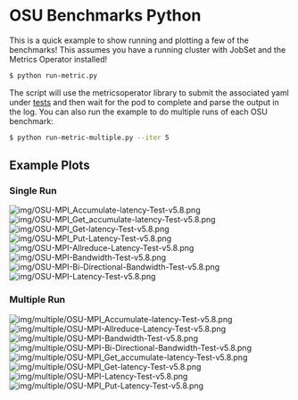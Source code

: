 # OSU Benchmarks Python

This is a quick example to show running and plotting a few of the benchmarks!
This assumes you have a running cluster with JobSet and the Metrics Operator installed!

```bash
$ python run-metric.py
```

The script will use the metricsoperator library to submit the associated yaml under [tests](../../tests)
and then wait for the pod to complete and parse the output in the log. You can also run the example
to do multiple runs of each OSU benchmark:

```bash
$ python run-metric-multiple.py --iter 5
```

## Example Plots

### Single Run

![img/OSU-MPI_Accumulate-latency-Test-v5.8.png](img/OSU-MPI_Accumulate-latency-Test-v5.8.png)
![img/OSU-MPI_Get_accumulate-latency-Test-v5.8.png](img/OSU-MPI_Get_accumulate-latency-Test-v5.8.png)
![img/OSU-MPI_Get-latency-Test-v5.8.png](img/OSU-MPI_Get-latency-Test-v5.8.png)
![img/OSU-MPI_Put-Latency-Test-v5.8.png](img/OSU-MPI_Put-Latency-Test-v5.8.png)
![img/OSU-MPI-Allreduce-Latency-Test-v5.8.png](img/OSU-MPI-Allreduce-Latency-Test-v5.8.png)
![img/OSU-MPI-Bandwidth-Test-v5.8.png](img/OSU-MPI-Bandwidth-Test-v5.8.png)
![img/OSU-MPI-Bi-Directional-Bandwidth-Test-v5.8.png](img/OSU-MPI-Bi-Directional-Bandwidth-Test-v5.8.png)
![img/OSU-MPI-Latency-Test-v5.8.png](img/OSU-MPI-Latency-Test-v5.8.png)

### Multiple Run

![img/multiple/OSU-MPI_Accumulate-latency-Test-v5.8.png](img/multiple/OSU-MPI_Accumulate-latency-Test-v5.8.png)
![img/multiple/OSU-MPI-Allreduce-Latency-Test-v5.8.png](img/multiple/OSU-MPI-Allreduce-Latency-Test-v5.8.png)
![img/multiple/OSU-MPI-Bandwidth-Test-v5.8.png](img/multiple/OSU-MPI-Bandwidth-Test-v5.8.png)
![img/multiple/OSU-MPI-Bi-Directional-Bandwidth-Test-v5.8.png](img/multiple/OSU-MPI-Bi-Directional-Bandwidth-Test-v5.8.png)
![img/multiple/OSU-MPI_Get_accumulate-latency-Test-v5.8.png](img/multiple/OSU-MPI_Get_accumulate-latency-Test-v5.8.png)
![img/multiple/OSU-MPI_Get-latency-Test-v5.8.png](img/multiple/OSU-MPI_Get-latency-Test-v5.8.png)
![img/multiple/OSU-MPI-Latency-Test-v5.8.png](img/multiple/OSU-MPI-Latency-Test-v5.8.png)
![img/multiple/OSU-MPI_Put-Latency-Test-v5.8.png](img/multiple/OSU-MPI_Put-Latency-Test-v5.8.png)


